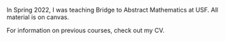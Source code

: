 In Spring 2022, I was teaching Bridge to Abstract Mathematics at USF. All material is on canvas.

For information on previous courses, check out my CV.
